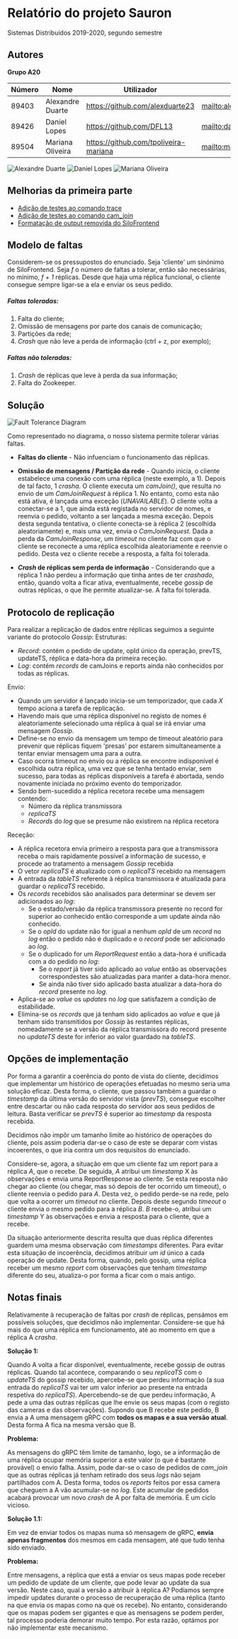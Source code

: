 # Relatório do projeto Sauron

Sistemas Distribuídos 2019-2020, segundo semestre


## Autores

**Grupo A20**

| Número | Nome              | Utilizador                              | Correio eletrónico                                                 |
| -------|-------------------|-----------------------------------------| -------------------------------------------------------------------|
| 89403  | Alexandre Duarte  | <https://github.com/alexduarte23>       | <mailto:alexandre.a.duarte@tecnico.ulisboa.pt>                     |
| 89426  | Daniel Lopes      | <https://github.com/DFL13>              | <mailto:daniel.f.lopes@tecnico.ulisboa.pt>                         |
| 89504  | Mariana Oliveira  | <https://github.com/tpoliveira-mariana> | <mailto:mariana.de.oliveira@tecnico.ulisboa.pt> |

![Alexandre Duarte](images/89403.jpg) ![Daniel Lopes](images/89426.png) ![Mariana Oliveira](images/89504.jpg)


## Melhorias da primeira parte

- [Adição de testes ao comando trace](https://github.com/tecnico-distsys/A20-Sauron/commit/bca534e2c7fd1d997ff14e00fad5211b07dcbcf0)
- [Adição de testes ao comando cam_join](https://github.com/tecnico-distsys/A20-Sauron/commit/ff15d99e0141b82c9fd22776e5f24157cc2fc2c7)
- [Formatação de output removida do SiloFrontend](https://github.com/tecnico-distsys/A20-Sauron/commit/5eefeb7a9514c07af7c8fd3438820cded4ec55c9)


## Modelo de faltas
Considerem-se os pressupostos do enunciado. Seja 'cliente' um sinónimo de SiloFrontend.
Seja _f_ o número de faltas a tolerar, então são necessárias, no mínimo, _f + 1_ réplicas.
Desde que haja uma réplica funcional, o cliente consegue sempre ligar-se a ela e enviar
os seus pedido. 

##### Faltas toleradas:
1. Falta do cliente;
2. Omissão de mensagens por parte dos canais de comunicação;
3. Partições da rede;
4. _Crash_ que não leve a perda de informação (ctrl + z, por exemplo); 


##### Faltas não toleradas:
1. _Crash_ de réplicas que leve à perda da sua informação;
3. Falta do Zookeeper.

## Solução

![Fault Tolerance Diagram](images/FaultTolerance.png)

Como representado no diagrama, o nosso sistema permite tolerar várias faltas.

* **Faltas do cliente** - Não infuenciam o funcionamento das réplicas.

* **Omissão de mensagens / Partição da rede** - Quando inicia, o cliente estabelece
uma conexão com uma réplica (neste exemplo, a 1). Depois de tal facto, 1 _crasha_.
O cliente executa um _camJoin()_, que resulta no envio de um _CamJoinRequest_ à réplica 1.
No entanto, como esta não está ativa, é lançada uma exceção (_UNAVAILABLE_). O cliente
volta a conectar-se a 1, que ainda está registada no servidor de nomes, e reenvia o
pedido, voltanto a ser lançada a mesma exceção. Depois desta segunda tentativa, o 
cliente conecta-se à réplica 2 (escolhida aleatoriamente) e, mais uma vez, envia o 
_CamJoinRequest_. Dada a perda da _CamJoinResponse_, um _timeout_ no cliente faz com que 
o cliente se reconecte a uma réplica escolhida aleatoriamente e reenvie o pedido. 
Desta vez o cliente recebe a resposta, a falta foi tolerada.

* **_Crash_ de réplicas sem perda de informação** - Considerando que a réplica 1 não
perdeu a informação que tinha antes de ter _crashado_, então, quando volta a ficar ativa,
eventualmente, recebe _gossip_ de outras réplicas, o que lhe permite atualizar-se. A falta
foi tolerada.

## Protocolo de replicação

Para realizar a replicação de dados entre réplicas seguimos a seguinte variante do protocolo _Gossip_:
Estruturas:
  - _Record_: contém o pedido de update, opId único da operação, prevTS, updateTS, réplica e data-hora da primeira receção.
  - _Log_: contém _records_ de camJoins e reports ainda não conhecidos por todas as réplicas.

Envio:
  - Quando um servidor é lançado inicia-se um temporizador, que cada _X_ tempo aciona a 
  tarefa de replicação.
  - Havendo mais que uma réplica disponível no registo de nomes é aleatoriamente selecionado 
  uma réplica à qual se irá enviar uma mensagem _Gossip_.
  - Define-se no envio da mensagem um tempo de timeout aleatório para prevenir que réplicas 
  fiquem 'presas' por estarem simultaneamente a tentar enviar mensagem uma para a outra.
  - Caso ocorra timeout no envio ou a réplica se encontre indisponível é escolhida outra 
  réplica, uma vez que se tenha tentado enviar, sem sucesso, para todas as réplicas disponíveis 
  a tarefa é abortada, sendo novamente iniciada no próximo evento do temporizador.
  - Sendo bem-sucedido a réplica recetora recebe uma mensagem contendo:
    - Número da réplica transmissora
    - _replicaTS_
    - _Records_ do _log_ que se presume não existirem na réplica recetora
  
Receção:
  - A réplica recetora envia primeiro a resposta para que a transmissora receba o mais rapidamente 
  possível a informação de sucesso, e procede ao tratamento a mensagem _Gossip_ recebida
  - O vetor _replicaTS_ é atualizado com o _replicaTS_ recebido na mensagem
  - A entrada da _tableTS_ referente à réplica transmissora é atualizada para guardar o _replicaTS_ recebido.
  - Os _records_ recebidos são analisados para determinar se devem ser adicionados ao _log_:
    - Se o estado/versão da réplica transmissora presente no record for superior ao conhecido 
    então corresponde a um update ainda não conhecido.
    - Se o _opId_ do update não for igual a nenhum _opId_ de um _record_ no _log_ então o pedido 
    não é duplicado e o _record_ pode ser adicionado ao _log_.
    - Se o duplicado for um _ReportRequest_ então a data-hora é unificada com a do pedido no _log_:
      - Se o _report_ já tiver sido aplicado ao _value_ então as observações correspondestes são 
      atualizadas para manter a data-hora menor.
      - Se ainda não tiver sido aplicado basta atualizar a data-hora do _record_ presente no _log_.
  - Aplica-se ao _value_ os _updates_ no _log_ que satisfazem a condição de estabilidade.
  - Elimina-se os _records_ que já tenham sido aplicados ao _value_ e que já tenham sido 
  transmitidos por _Gossip_ às restantes réplicas, nomeadamente se a versão da réplica 
  transmissora do record presente no _updateTS_ deste for inferior ao valor guardado na _tableTS_.

## Opções de implementação

Por forma a garantir a coerência do ponto de vista do cliente, decidimos que implementar 
um histórico de operações efetuadas no mesmo seria uma solução eficaz. Desta forma, o 
cliente, que passou também a guardar o _timestamp_ da última versão do servidor vista 
(_prevTS_), consegue escolher entre descartar ou não cada resposta do servidor aos seus 
pedidos de leitura. Basta verificar se _prevTS_ é superior ao _timestamp_ da resposta 
recebida.

Decidimos não impôr um tamanho limite ao histórico de operações do cliente, pois assim
poderia dar-se o caso de este se deparar com vistas incoerentes, o que iria contra um dos
requisitos do enunciado.

Considere-se, agora, a situação em que um cliente faz um report para a réplica _A_, que o 
recebe. De seguida, _A_ atribui um _timestamp_ X às observações e envia uma ReportResponse 
ao cliente. Se esta resposta não chegar ao cliente (ou chegar, mas só depois de ter
ocorrido um timeout), o cliente reenvia o pedido para _A_. Desta vez, o pedido perde-se
na rede, pelo que volta a ocorrer um _timeout_ no cliente. Depois deste segundo _timeout_
o cliente envia o mesmo pedido para a réplica _B_. _B_ recebe-o, atribui um
_timestamp_ Y às observações e envia a resposta para o cliente, que a recebe.

Da situação anteriormente descrita resulta que duas réplica diferentes guardem uma mesma
observação com _timestamps_ diferentes. Para evitar esta situação de incoerência, decidimos
atribuir um _id_ único a cada operação de update. Desta forma, quando, pelo gossip, uma
réplica receber um mesmo _report_ com observações que tenham _timestamp_ diferente do
seu, atualiza-o por forma a ficar com o mais antigo.


## Notas finais

Relativamente à recuperação de faltas por _crash_ de réplicas, pensámos em possíveis 
soluções, que decidimos não implementar. Considere-se que há mais do que uma réplica 
em funcionamento, até ao momento em que a réplica A _crasha_.

**Solução 1:**

Quando A volta a ficar disponível, eventualmente, recebe gossip de outras réplicas. 
Quando tal acontece, comparando o seu _replicaTS_ com o _updateTS_ do gossip recebido,
apercebe-se que perdeu informação (a sua entrada do _replicaTS_ vai ter um valor inferior 
ao presente na entrada respetiva do _replicaTS_).
Apercebendo-se de que perdeu informação, A pede a uma das outras réplicas que lhe envie os
seus mapas (com o registo das cameras e das observações). Supondo que B recebe este 
pedido, B envia a A uma mensagem gRPC com **todos os mapas e a sua versão atual**. Desta
forma A fica na mesma versão que B.

**Problema:**

As mensagens do gRPC têm limite de tamanho, logo, se a informação de uma réplica ocupar 
memória superior a este valor (o que é bastante provável) o envio falha. Assim, pode dar-se
o caso de pedidos de _cam_join_ que as outras réplicas já tenham retirado dos seus _logs_
não sejam partilhados com A. Desta forma, todos os _reports_ feitos por essa camera que
cheguem a A vão acumular-se no _log_. Este acumular de pedidos acabará provocar um novo 
_crash_ de A por falta de memória. É um ciclo vicioso.

**Solução 1.1:**

Em vez de enviar todos os mapas numa só mensagem de gRPC, **envia apenas fragmentos** dos 
mesmos em cada mensagem, até que tudo tenha sido enviado.

**Problema:**

Entre mensagens, a réplica que está a enviar os seus mapas pode receber um pedido de
update de um cliente, que pode levar ao update da sua versão. Neste caso, qual a versão
a atribuir à réplica A? Podíamos sempre impedir updates durante o processo de recuperação
de uma réplica (tanto na que envia os mapas como na que os recebe). No entanto, considerando
que os mapas podem ser gigantes e que as mensagens se podem perder, tal processo poderia
demorar muito tempo. Por esta razão, optámos por não implementar este mecanismo.